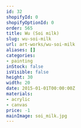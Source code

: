 ```yaml
---
id: 32
shopifyId: 0
shopifyOptionId: 0
order: 565
title: Wu (Soi milk)
slug: wu-soi-milk
url: art-works/wu-soi-milk
aliases: []
categories:
- painting
inStock: false
isVisible: false
height: 30
width: 20
date: 2015-01-01T00:00:00Z
materials:
- acrylic
- canvas
price: -1
mainImage: soi_milk.jpg
---
```

